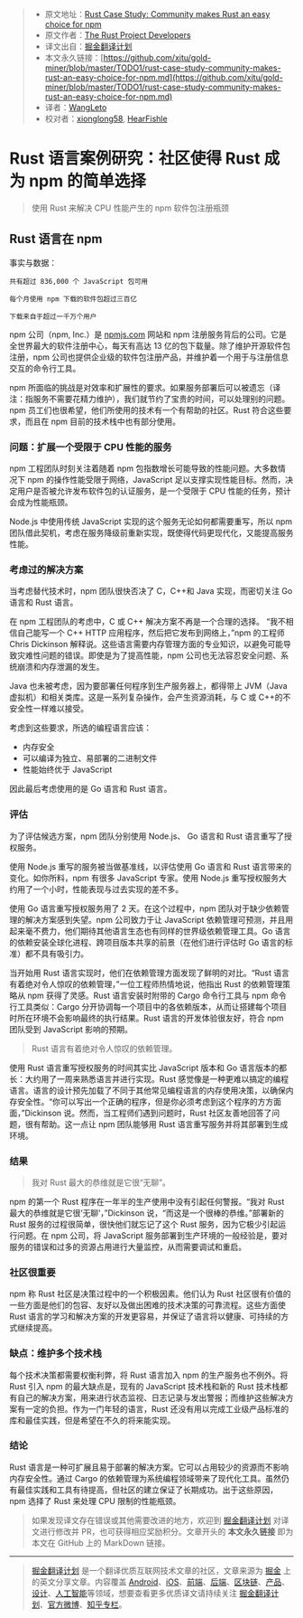 > * 原文地址：[Rust Case Study: Community makes Rust an easy choice for npm](https://www.rust-lang.org/static/pdfs/Rust-npm-Whitepaper.pdf)
> * 原文作者：[The Rust Project Developers](https://www.rust-lang.org/)
> * 译文出自：[掘金翻译计划](https://github.com/xitu/gold-miner)
> * 本文永久链接：[https://github.com/xitu/gold-miner/blob/master/TODO1/rust-case-study-community-makes-rust-an-easy-choice-for-npm.md](https://github.com/xitu/gold-miner/blob/master/TODO1/rust-case-study-community-makes-rust-an-easy-choice-for-npm.md)
> * 译者：[WangLeto](https://github.com/WangLeto)
> * 校对者：[xionglong58](https://github.com/xionglong58), [HearFishle](https://github.com/HearFishle)


# Rust 语言案例研究：社区使得 Rust 成为 npm 的简单选择

> 使用 Rust 来解决 CPU 性能产生的 npm 软件包注册瓶颈

## Rust 语言在 npm

事实与数据：

```
共有超过 836,000 个 JavaScript 包可用

每个月使用 npm 下载的软件包超过三百亿

下载来自于超过一千万个用户
```

npm 公司（npm, Inc.）是 [npmjs.com](https://www.npmjs.com/) 网站和 npm 注册服务背后的公司。它是全世界最大的软件注册中心，每天有高达 13 亿的包下载量。除了维护开源软件包注册，npm 公司也提供企业级的软件包注册产品，并维护着一个用于与注册信息交互的命令行工具。

npm 所面临的挑战是对效率和扩展性的要求。如果服务部署后可以被遗忘（译注：指服务不需要花精力维护），我们就节约了宝贵的时间，可以处理别的问题。npm 员工们也很希望，他们所使用的技术有一个有帮助的社区。Rust 符合这些要求，而且在 npm 目前的技术栈中也有部分使用。

### 问题：扩展一个受限于 CPU 性能的服务

npm 工程团队时刻关注着随着 npm 包指数增长可能导致的性能问题。大多数情况下 npm 的操作性能受限于网络，JavaScript 足以支撑实现性能目标。然而，决定用户是否被允许发布软件包的认证服务，是一个受限于 CPU 性能的任务，预计会成为性能瓶颈。

Node.js 中使用传统 JavaScript 实现的这个服务无论如何都需要重写，所以 npm 团队借此契机，考虑在服务降级前重新实现，既使得代码更现代化，又能提高服务性能。

### 考虑过的解决方案

当考虑替代技术时，npm 团队很快否决了 C，C++和 Java 实现，而密切关注 Go 语言和 Rust 语言。

在 npm 工程团队的考虑中，C 或 C++ 解决方案不再是一个合理的选择。 “我不相信自己能写一个 C++ HTTP 应用程序，然后把它发布到网络上，”npm 的工程师 Chris Dickinson 解释说。这些语言需要内存管理方面的专业知识，以避免可能导致灾难性问题的错误。即使是为了提高性能，npm 公司也无法容忍安全问题、系统崩溃和内存泄漏的发生。

Java 也未被考虑，因为要部署任何程序到生产服务器上，都得带上 JVM（Java 虚拟机）和相关类库。这是一系列复杂操作，会产生资源消耗，与 C 或 C++的不安全性一样难以接受。

考虑到这些要求，所选的编程语言应该：

* 内存安全
* 可以编译为独立、易部署的二进制文件
* 性能始终优于 JavaScript

因此最后考虑使用的是 Go 语言和 Rust 语言。

### 评估

为了评估候选方案，npm 团队分别使用 Node.js、 Go 语言和 Rust 语言重写了授权服务。

使用 Node.js 重写的服务被当做基准线，以评估使用 Go 语言和 Rust 语言带来的变化。如你所料，npm 有很多 JavaScript 专家。使用 Node.js 重写授权服务大约用了一个小时，性能表现与过去实现的差不多。

使用 Go 语言重写授权服务用了 2 天。在这个过程中，npm 团队对于缺少依赖管理的解决方案感到失望。npm 公司致力于让 JavaScript 依赖管理可预测，并且用起来毫不费力，他们期待其他语言生态也有同样的世界级依赖管理工具。Go 语言的依赖安装全球化进程、跨项目版本共享的前景（在他们进行评估时 Go 语言的标准）都不具有吸引力。

当开始用 Rust 语言实现时，他们在依赖管理方面发现了鲜明的对比。“Rust 语言有着绝对令人惊叹的依赖管理，”一位工程师热情地说，他指出 Rust 的依赖管理策略从 npm 获得了灵感。Rust 语言安装时附带的 Cargo 命令行工具与 npm 命令行工具类似：Cargo 分开协调每一个项目中的各依赖版本，从而让搭建每个项目时所在环境不会影响最终的执行结果。Rust 语言的开发体验很友好，符合 npm 团队受到 JavaScript 影响的预期。

> Rust 语言有着绝对令人惊叹的依赖管理。

使用 Rust 语言重写授权服务的时间其实比 JavaScript 版本和 Go 语言版本的都长：大约用了一周来熟悉语言并进行实现。Rust 感觉像是一种更难以搞定的编程语言。语言的设计预先加载了不同于其他常见编程语言的内存使用决策，以确保内存安全性。“你可以写出一个正确的程序，但是你必须考虑到这个程序的方方面面，”Dickinson 说。然而，当工程师们遇到问题时，Rust 社区友善地回答了问题，很有帮助。这一点让 npm 团队能够用 Rust 语言重写服务并将其部署到生成环境。

### 结果

> 我对 Rust 最大的恭维就是它很“无聊”。

npm 的第一个 Rust 程序在一年半的生产使用中没有引起任何警报。“我对 Rust 最大的恭维就是它很‘无聊’，”Dickinson 说，“而这是一个很棒的恭维。”部署新的 Rust 服务的过程很简单，很快他们就忘记了这个 Rust 服务，因为它极少引起运行问题。在 npm 公司，将 JavaScript 服务部署到生产环境的一般经验是，要对服务的错误和过多的资源占用进行大量监控，从而需要调试和重启。

### 社区很重要

npm 称 Rust 社区是决策过程中的一个积极因素。他们认为 Rust 社区很有价值的一些方面是他们的包容、友好以及做出困难的技术决策的可靠流程。这些方面使 Rust 语言的学习和解决方案的开发更容易，并保证了语言将以健康、可持续的方式继续提高。

### 缺点：维护多个技术栈

每个技术决策都需要权衡利弊，将 Rust 语言加入 npm 的生产服务也不例外。将 Rust 引入 npm 的最大缺点是，现有的 JavaScript 技术栈和新的 Rust 技术栈都有自己的解决方案，用来进行状态监视、日志记录与发出警报；而维护这些解决方案有一定的负担。作为一门年轻的语言，Rust 还没有用以完成工业级产品标准的库和最佳实践，但是希望在不久的将来能实现。

### 结论

Rust 语言是一种可扩展且易于部署的解决方案。它可以占用较少的资源而不影响内存安全性。通过 Cargo 的依赖管理为系统编程领域带来了现代化工具。虽然仍有最佳实践和工具有待提高，但社区的建立保证了长期成功。出于这些原因，npm 选择了 Rust 来处理 CPU 限制的性能瓶颈。

> 如果发现译文存在错误或其他需要改进的地方，欢迎到 [掘金翻译计划](https://github.com/xitu/gold-miner) 对译文进行修改并 PR，也可获得相应奖励积分。文章开头的 **本文永久链接** 即为本文在 GitHub 上的 MarkDown 链接。

---

> [掘金翻译计划](https://github.com/xitu/gold-miner) 是一个翻译优质互联网技术文章的社区，文章来源为 [掘金](https://juejin.im) 上的英文分享文章。内容覆盖 [Android](https://github.com/xitu/gold-miner#android)、[iOS](https://github.com/xitu/gold-miner#ios)、[前端](https://github.com/xitu/gold-miner#前端)、[后端](https://github.com/xitu/gold-miner#后端)、[区块链](https://github.com/xitu/gold-miner#区块链)、[产品](https://github.com/xitu/gold-miner#产品)、[设计](https://github.com/xitu/gold-miner#设计)、[人工智能](https://github.com/xitu/gold-miner#人工智能)等领域，想要查看更多优质译文请持续关注 [掘金翻译计划](https://github.com/xitu/gold-miner)、[官方微博](http://weibo.com/juejinfanyi)、[知乎专栏](https://zhuanlan.zhihu.com/juejinfanyi)。
